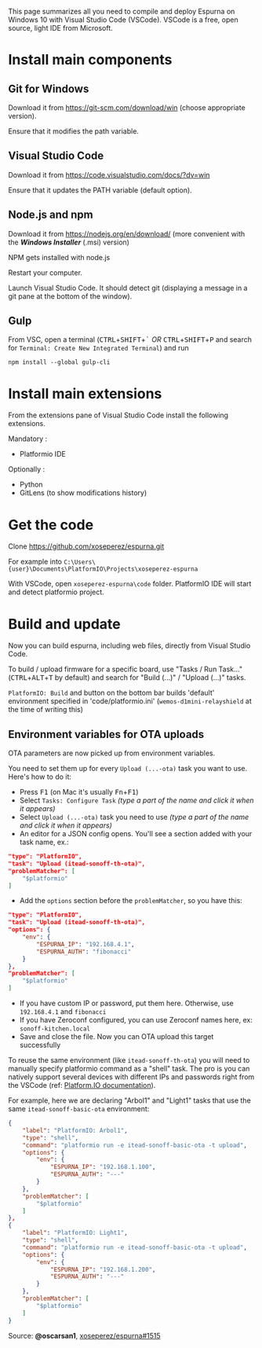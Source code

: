 This page summarizes all you need to compile and deploy Espurna on Windows 10 with Visual Studio Code (VSCode). VSCode is a free, open source, light IDE from Microsoft.

# Install main components

## Git for Windows

Download it from https://git-scm.com/download/win (choose appropriate version).

Ensure that it modifies the path variable.

## Visual Studio Code

Download it from https://code.visualstudio.com/docs/?dv=win

Ensure that it updates the PATH variable (default option).

## Node.js and npm

Download it from https://nodejs.org/en/download/ (more convenient with the ***Windows Installer*** (.msi) version)

NPM gets installed with node.js

Restart your computer. 

Launch Visual Studio Code. It should detect git (displaying a message in a git pane at the bottom of the window).

## Gulp

From VSC, open a terminal (<kbd>CTRL</kbd>+<kbd>SHIFT</kbd>+<kbd>\`</kbd> *OR* <kbd>CTRL</kbd>+<kbd>SHIFT</kbd>+<kbd>P</kbd> and search for `Terminal: Create New Integrated Terminal`) and run

```
npm install --global gulp-cli
```

# Install main extensions

From the extensions pane of Visual Studio Code install the following extensions.

Mandatory :
- Platformio IDE

Optionally :
- Python
- GitLens (to show modifications history)

# Get the code

Clone https://github.com/xoseperez/espurna.git

For example into `C:\Users\{user}\Documents\PlatformIO\Projects\xoseperez-espurna`

With VSCode, open `xoseperez-espurna\code` folder. PlatformIO IDE will start and detect platformio project.

# Build and update

Now you can build espurna, including web files, directly from Visual Studio Code.

To build / upload firmware for a specific board, use "Tasks / Run Task..." (<kbd>CTRL</kbd>+<kbd>ALT</kbd>+<kbd>T</kbd> by default) and search for "Build (...)" / "Upload (...)" tasks.

`PlatformIO: Build` and button on the bottom bar builds 'default' environment specified in 'code/platformio.ini' (`wemos-d1mini-relayshield` at the time of writing this)

## Environment variables for OTA uploads

OTA parameters are now picked up from environment variables.

You need to set them up for every `Upload (...-ota)` task you want to use. Here's how to do it:

- Press <kbd>F1</kbd> (on Mac it's usually <kbd>Fn</kbd>+<kbd>F1</kbd>)
- Select `Tasks: Configure Task` *(type a part of the name and click it when it appears)*
- Select `Upload (...-ota)` task you need to use *(type a part of the name and click it when it appears)*
- An editor for a JSON config opens. You'll see a section added with your task name, ex.:

```json
"type": "PlatformIO",
"task": "Upload (itead-sonoff-th-ota)",
"problemMatcher": [
    "$platformio"
]
```

- Add the `options` section before the `problemMatcher`, so you have this:

```json
"type": "PlatformIO",
"task": "Upload (itead-sonoff-th-ota)",
"options": {
    "env": {
        "ESPURNA_IP": "192.168.4.1",
        "ESPURNA_AUTH": "fibonacci"
    }
},
"problemMatcher": [
    "$platformio"
]
```

- If you have custom IP or password, put them here. Otherwise, use `192.168.4.1` and `fibonacci`
- If you have Zeroconf configured, you can use Zeroconf names here, ex: `sonoff-kitchen.local`
- Save and close the file. Now you can OTA upload this target successfully

To reuse the same environment (like `itead-sonoff-th-ota`) you will need to manually specify platformio command as a "shell" task. The pro is you can natively support several devices with different IPs and passwords right from the VSCode (ref: [Platform.IO documentation](http://docs.platformio.org/en/latest/ide/vscode.html#custom-tasks)).

For example, here we are declaring "Arbol1" and "Light1" tasks that use the same `itead-sonoff-basic-ota` environment:
```json
{
    "label": "PlatformIO: Arbol1",
    "type": "shell",
    "command": "platformio run -e itead-sonoff-basic-ota -t upload",
    "options": {
        "env": {
            "ESPURNA_IP": "192.168.1.100",
            "ESPURNA_AUTH": "---"
        }
    },
    "problemMatcher": [
        "$platformio"
    ]
},
{
    "label": "PlatformIO: Light1",
    "type": "shell",
    "command": "platformio run -e itead-sonoff-basic-ota -t upload",
    "options": {
        "env": {
            "ESPURNA_IP": "192.168.1.200",
            "ESPURNA_AUTH": "---"
        }
    },
    "problemMatcher": [
        "$platformio"
    ]
}
```
Source: **@oscarsan1**, [xoseperez/espurna#1515](https://github.com/xoseperez/espurna/issues/1515)
